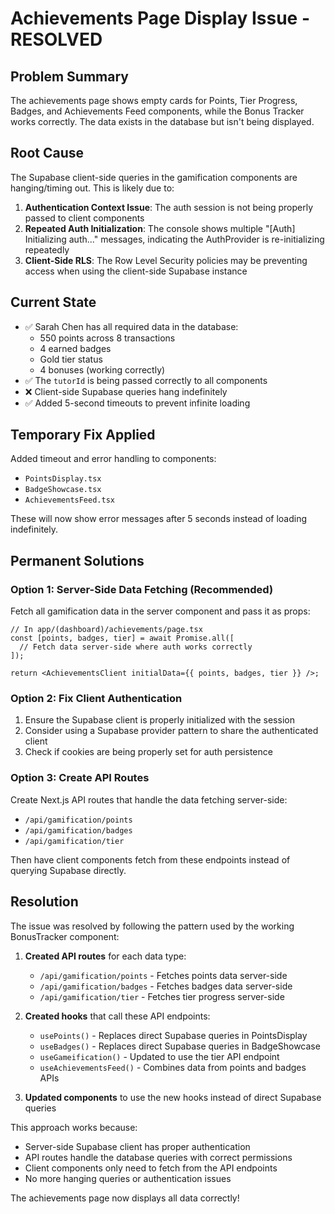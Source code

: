 # Achievements Page Display Issue - RESOLVED

## Problem Summary
The achievements page shows empty cards for Points, Tier Progress, Badges, and Achievements Feed components, while the Bonus Tracker works correctly. The data exists in the database but isn't being displayed.

## Root Cause
The Supabase client-side queries in the gamification components are hanging/timing out. This is likely due to:

1. **Authentication Context Issue**: The auth session is not being properly passed to client components
2. **Repeated Auth Initialization**: The console shows multiple "[Auth] Initializing auth..." messages, indicating the AuthProvider is re-initializing repeatedly
3. **Client-Side RLS**: The Row Level Security policies may be preventing access when using the client-side Supabase instance

## Current State
- ✅ Sarah Chen has all required data in the database:
  - 550 points across 8 transactions
  - 4 earned badges
  - Gold tier status
  - 4 bonuses (working correctly)
- ✅ The `tutorId` is being passed correctly to all components
- ❌ Client-side Supabase queries hang indefinitely
- ✅ Added 5-second timeouts to prevent infinite loading

## Temporary Fix Applied
Added timeout and error handling to components:
- `PointsDisplay.tsx`
- `BadgeShowcase.tsx`
- `AchievementsFeed.tsx`

These will now show error messages after 5 seconds instead of loading indefinitely.

## Permanent Solutions

### Option 1: Server-Side Data Fetching (Recommended)
Fetch all gamification data in the server component and pass it as props:

```tsx
// In app/(dashboard)/achievements/page.tsx
const [points, badges, tier] = await Promise.all([
  // Fetch data server-side where auth works correctly
]);

return <AchievementsClient initialData={{ points, badges, tier }} />;
```

### Option 2: Fix Client Authentication
1. Ensure the Supabase client is properly initialized with the session
2. Consider using a Supabase provider pattern to share the authenticated client
3. Check if cookies are being properly set for auth persistence

### Option 3: Create API Routes
Create Next.js API routes that handle the data fetching server-side:
- `/api/gamification/points`
- `/api/gamification/badges`
- `/api/gamification/tier`

Then have client components fetch from these endpoints instead of querying Supabase directly.

## Resolution
The issue was resolved by following the pattern used by the working BonusTracker component:

1. **Created API routes** for each data type:
   - `/api/gamification/points` - Fetches points data server-side
   - `/api/gamification/badges` - Fetches badges data server-side
   - `/api/gamification/tier` - Fetches tier progress server-side

2. **Created hooks** that call these API endpoints:
   - `usePoints()` - Replaces direct Supabase queries in PointsDisplay
   - `useBadges()` - Replaces direct Supabase queries in BadgeShowcase
   - `useGameification()` - Updated to use the tier API endpoint
   - `useAchievementsFeed()` - Combines data from points and badges APIs

3. **Updated components** to use the new hooks instead of direct Supabase queries

This approach works because:
- Server-side Supabase client has proper authentication
- API routes handle the database queries with correct permissions
- Client components only need to fetch from the API endpoints
- No more hanging queries or authentication issues

The achievements page now displays all data correctly! 